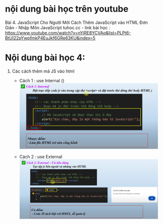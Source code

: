 # nội dung bài học trên youtube
Bài 4. JavaScript Cho Người Mới Cách Thêm JavaScript vào HTML Đơn Giản - Nhập Môn JavaScript tuhoc.cc
    - link bài học : https://www.youtube.com/watch?v=nYiRE8YCVAo&list=PLPt6-BtUI22pYwpfmkP4EuJkf6GRe63KU&index=5

# Nội dung bài học 4:
1. Các cách thêm mã JS vào html
    - Cách 1 : use Internal ()
            ![alt text](./assets/Internal.png)

    - Cách 2 : use External
            ![alt text](./assets/External.png)